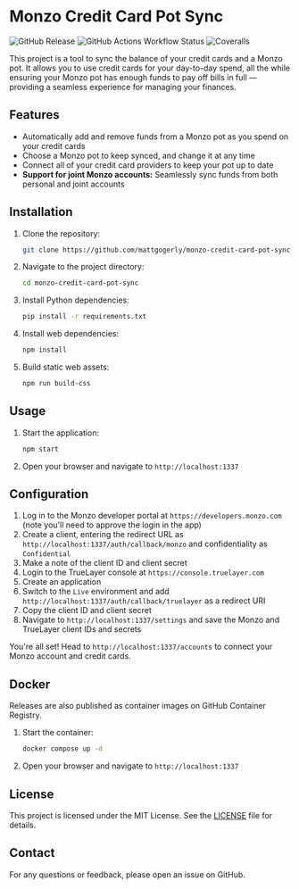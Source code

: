 # Monzo Credit Card Pot Sync

![GitHub Release](https://img.shields.io/github/v/release/mattgogerly/monzo-credit-card-pot-sync?include_prereleases)
![GitHub Actions Workflow Status](https://img.shields.io/github/actions/workflow/status/mattgogerly/monzo-credit-card-pot-sync/build.yml?branch=main)
![Coveralls](https://img.shields.io/coverallsCoverage/github/mattgogerly/monzo-credit-card-pot-sync?branch=main)

This project is a tool to sync the balance of your credit cards and a Monzo pot. It allows you to use credit cards for your day-to-day spend, all the while ensuring your Monzo pot has enough funds to pay off bills in full — providing a seamless experience for managing your finances.

## Features

- Automatically add and remove funds from a Monzo pot as you spend on your credit cards
- Choose a Monzo pot to keep synced, and change it at any time
- Connect all of your credit card providers to keep your pot up to date
- **Support for joint Monzo accounts:** Seamlessly sync funds from both personal and joint accounts

## Installation

1. Clone the repository:
    ```bash
    git clone https://github.com/mattgogerly/monzo-credit-card-pot-sync.git
    ```
2. Navigate to the project directory:
    ```bash
    cd monzo-credit-card-pot-sync
    ```
3. Install Python dependencies:
    ```bash
    pip install -r requirements.txt
    ```
4. Install web dependencies:
    ```bash
    npm install
    ```
5. Build static web assets:
    ```bash
    npm run build-css
    ```

## Usage

1. Start the application:
    ```bash
    npm start
    ```
2. Open your browser and navigate to `http://localhost:1337`

## Configuration

1. Log in to the Monzo developer portal at `https://developers.monzo.com` (note you'll need to approve the login in the app)
2. Create a client, entering the redirect URL as `http://localhost:1337/auth/callback/monzo` and confidentiality as `Confidential`
3. Make a note of the client ID and client secret
4. Login to the TrueLayer console at `https://console.truelayer.com`
5. Create an application
6. Switch to the `Live` environment and add `http://localhost:1337/auth/callback/truelayer` as a redirect URI
7. Copy the client ID and client secret
8. Navigate to `http://localhost:1337/settings` and save the Monzo and TrueLayer client IDs and secrets

You're all set! Head to `http://localhost:1337/accounts` to connect your Monzo account and credit cards.

## Docker

Releases are also published as container images on GitHub Container Registry.

1. Start the container:
   ```bash
   docker compose up -d
   ```
2. Open your browser and navigate to `http://localhost:1337`

## License

This project is licensed under the MIT License. See the [LICENSE](LICENSE) file for details.

## Contact

For any questions or feedback, please open an issue on GitHub.
